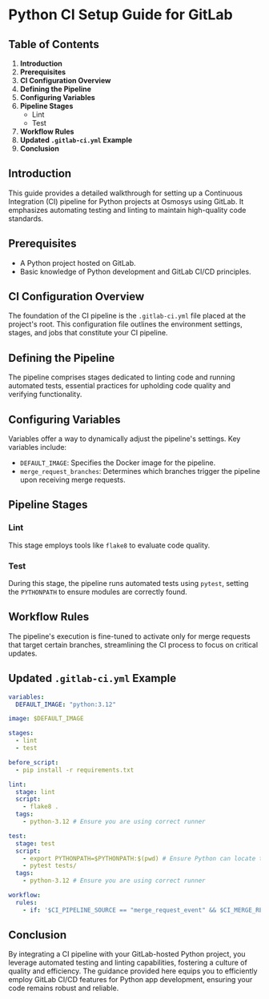 # Python CI Setup Guide for GitLab

## Table of Contents
1. **Introduction**
2. **Prerequisites**
3. **CI Configuration Overview**
4. **Defining the Pipeline**
5. **Configuring Variables**
6. **Pipeline Stages**
    - Lint
    - Test
7. **Workflow Rules**
8. **Updated `.gitlab-ci.yml` Example**
9. **Conclusion**

## Introduction
This guide provides a detailed walkthrough for setting up a Continuous Integration (CI) pipeline for Python projects at Osmosys using GitLab. It emphasizes automating testing and linting to maintain high-quality code standards.

## Prerequisites
- A Python project hosted on GitLab.
- Basic knowledge of Python development and GitLab CI/CD principles.

## CI Configuration Overview
The foundation of the CI pipeline is the `.gitlab-ci.yml` file placed at the project's root. This configuration file outlines the environment settings, stages, and jobs that constitute your CI pipeline.

## Defining the Pipeline
The pipeline comprises stages dedicated to linting code and running automated tests, essential practices for upholding code quality and verifying functionality.

## Configuring Variables
Variables offer a way to dynamically adjust the pipeline's settings. Key variables include:
- `DEFAULT_IMAGE`: Specifies the Docker image for the pipeline.
- `merge_request_branches`: Determines which branches trigger the pipeline upon receiving merge requests.

## Pipeline Stages
### Lint
This stage employs tools like `flake8` to evaluate code quality.
### Test
During this stage, the pipeline runs automated tests using `pytest`, setting the `PYTHONPATH` to ensure modules are correctly found.

## Workflow Rules
The pipeline's execution is fine-tuned to activate only for merge requests that target certain branches, streamlining the CI process to focus on critical updates.

## Updated `.gitlab-ci.yml` Example
```yaml
variables:
  DEFAULT_IMAGE: "python:3.12"

image: $DEFAULT_IMAGE

stages:
  - lint
  - test

before_script:
  - pip install -r requirements.txt

lint:
  stage: lint
  script:
    - flake8 .
  tags:
    - python-3.12 # Ensure you are using correct runner

test:
  stage: test
  script:
    - export PYTHONPATH=$PYTHONPATH:$(pwd) # Ensure Python can locate the project modules
    - pytest tests/
  tags:
    - python-3.12 # Ensure you are using correct runner

workflow:
  rules:
    - if: '$CI_PIPELINE_SOURCE == "merge_request_event" && $CI_MERGE_REQUEST_TARGET_BRANCH_NAME =~ /^main|development$/'
```

## Conclusion
By integrating a CI pipeline with your GitLab-hosted Python project, you leverage automated testing and linting capabilities, fostering a culture of quality and efficiency. The guidance provided here equips you to efficiently employ GitLab CI/CD features for Python app development, ensuring your code remains robust and reliable.